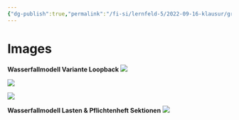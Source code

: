 ```yaml
---
{"dg-publish":true,"permalink":"/fi-si/lernfeld-5/2022-09-16-klausur/grafik-des-vorgehensmodells/","dgHomeLink":true,"dgPassFrontmatter":false}
---
```



# Images

**Wasserfallmodell Variante Loopback**
![](https://i.ytimg.com/vi/K5hQsCl4sGo/maxresdefault.jpg)

![](https://cdn1.vogel.de/unsafe/540x0/smart/images.vogel.de/vogelonline/bdb/310800/310855/original.jpg)

![](https://www.herr-rau.de/wordpress/archiv/wasserfallmodell.png)

**Wasserfallmodell Lasten & Pflichtenheft Sektionen**
![](https://www.cybermedian.com/de/wp-content/uploads/sites/12/2022/02/0BL2OV4hEYw-jwg3u.png)